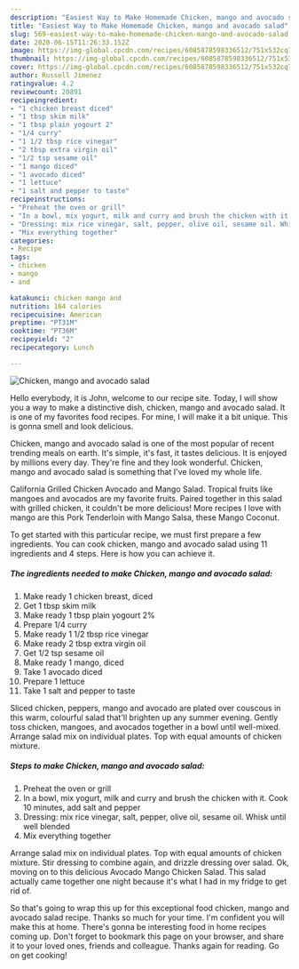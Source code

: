 ```yaml
---
description: "Easiest Way to Make Homemade Chicken, mango and avocado salad"
title: "Easiest Way to Make Homemade Chicken, mango and avocado salad"
slug: 569-easiest-way-to-make-homemade-chicken-mango-and-avocado-salad
date: 2020-06-15T11:26:33.152Z
image: https://img-global.cpcdn.com/recipes/6085878598336512/751x532cq70/chicken-mango-and-avocado-salad-recipe-main-photo.jpg
thumbnail: https://img-global.cpcdn.com/recipes/6085878598336512/751x532cq70/chicken-mango-and-avocado-salad-recipe-main-photo.jpg
cover: https://img-global.cpcdn.com/recipes/6085878598336512/751x532cq70/chicken-mango-and-avocado-salad-recipe-main-photo.jpg
author: Russell Jimenez
ratingvalue: 4.2
reviewcount: 20891
recipeingredient:
- "1 chicken breast diced"
- "1 tbsp skim milk"
- "1 tbsp plain yogourt 2"
- "1/4 curry"
- "1 1/2 tbsp rice vinegar"
- "2 tbsp extra virgin oil"
- "1/2 tsp sesame oil"
- "1 mango diced"
- "1 avocado diced"
- "1 lettuce"
- "1 salt and pepper to taste"
recipeinstructions:
- "Preheat the oven or grill"
- "In a bowl, mix yogurt, milk and curry and brush the chicken with it. Cook 10 minutes, add salt and pepper"
- "Dressing: mix rice vinegar, salt, pepper, olive oil, sesame oil. Whisk until well blended"
- "Mix everything together"
categories:
- Recipe
tags:
- chicken
- mango
- and

katakunci: chicken mango and 
nutrition: 164 calories
recipecuisine: American
preptime: "PT31M"
cooktime: "PT36M"
recipeyield: "2"
recipecategory: Lunch

---
```



![Chicken, mango and avocado salad](https://img-global.cpcdn.com/recipes/6085878598336512/751x532cq70/chicken-mango-and-avocado-salad-recipe-main-photo.jpg)

Hello everybody, it is John, welcome to our recipe site. Today, I will show you a way to make a distinctive dish, chicken, mango and avocado salad. It is one of my favorites food recipes. For mine, I will make it a bit unique. This is gonna smell and look delicious.

Chicken, mango and avocado salad is one of the most popular of recent trending meals on earth. It's simple, it's fast, it tastes delicious. It is enjoyed by millions every day. They're fine and they look wonderful. Chicken, mango and avocado salad is something that I've loved my whole life.

California Grilled Chicken Avocado and Mango Salad. Tropical fruits like mangoes and avocados are my favorite fruits. Paired together in this salad with grilled chicken, it couldn&#39;t be more delicious! More recipes I love with mango are this Pork Tenderloin with Mango Salsa, these Mango Coconut.


To get started with this particular recipe, we must first prepare a few ingredients. You can cook chicken, mango and avocado salad using 11 ingredients and 4 steps. Here is how you can achieve it.

<!--inarticleads1-->

##### The ingredients needed to make Chicken, mango and avocado salad:

1. Make ready 1 chicken breast, diced
1. Get 1 tbsp skim milk
1. Make ready 1 tbsp plain yogourt 2%
1. Prepare 1/4 curry
1. Make ready 1 1/2 tbsp rice vinegar
1. Make ready 2 tbsp extra virgin oil
1. Get 1/2 tsp sesame oil
1. Make ready 1 mango, diced
1. Take 1 avocado diced
1. Prepare 1 lettuce
1. Take 1 salt and pepper to taste


Sliced chicken, peppers, mango and avocado are plated over couscous in this warm, colourful salad that&#39;ll brighten up any summer evening. Gently toss chicken, mangoes, and avocados together in a bowl until well-mixed. Arrange salad mix on individual plates. Top with equal amounts of chicken mixture. 

<!--inarticleads2-->

##### Steps to make Chicken, mango and avocado salad:

1. Preheat the oven or grill
1. In a bowl, mix yogurt, milk and curry and brush the chicken with it. Cook 10 minutes, add salt and pepper
1. Dressing: mix rice vinegar, salt, pepper, olive oil, sesame oil. Whisk until well blended
1. Mix everything together


Arrange salad mix on individual plates. Top with equal amounts of chicken mixture. Stir dressing to combine again, and drizzle dressing over salad. Ok, moving on to this delicious Avocado Mango Chicken Salad. This salad actually came together one night because it&#39;s what I had in my fridge to get rid of. 

So that's going to wrap this up for this exceptional food chicken, mango and avocado salad recipe. Thanks so much for your time. I'm confident you will make this at home. There's gonna be interesting food in home recipes coming up. Don't forget to bookmark this page on your browser, and share it to your loved ones, friends and colleague. Thanks again for reading. Go on get cooking!
